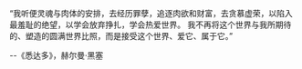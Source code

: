 “我听便灵魂与肉体的安排，去经历罪孽，追逐肉欲和财富，去贪慕虚荣，以陷入最羞耻的绝望，以学会放弃挣扎，学会热爱世界。
我不再将这个世界与我所期待的、塑造的圆满世界比照，而是接受这个世界、爱它、属于它。”

--《悉达多》，赫尔曼·黑塞
